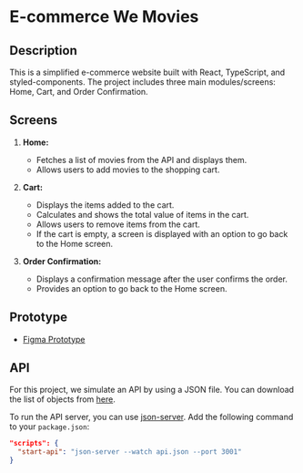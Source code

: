 # E-commerce We Movies

## Description

This is a simplified e-commerce website built with React, TypeScript, and styled-components. The project includes three main modules/screens: Home, Cart, and Order Confirmation.

## Screens

1. **Home:**
   - Fetches a list of movies from the API and displays them.
   - Allows users to add movies to the shopping cart.

2. **Cart:**
   - Displays the items added to the cart.
   - Calculates and shows the total value of items in the cart.
   - Allows users to remove items from the cart.
   - If the cart is empty, a screen is displayed with an option to go back to the Home screen.

3. **Order Confirmation:**
   - Displays a confirmation message after the user confirms the order.
   - Provides an option to go back to the Home screen.

## Prototype

- [Figma Prototype](link-to-figma-prototype)

## API

For this project, we simulate an API by using a JSON file. You can download the list of objects from [here](link-to-api-json-file).

To run the API server, you can use [json-server](https://github.com/typicode/json-server). Add the following command to your `package.json`:

```json
"scripts": {
  "start-api": "json-server --watch api.json --port 3001"
}
